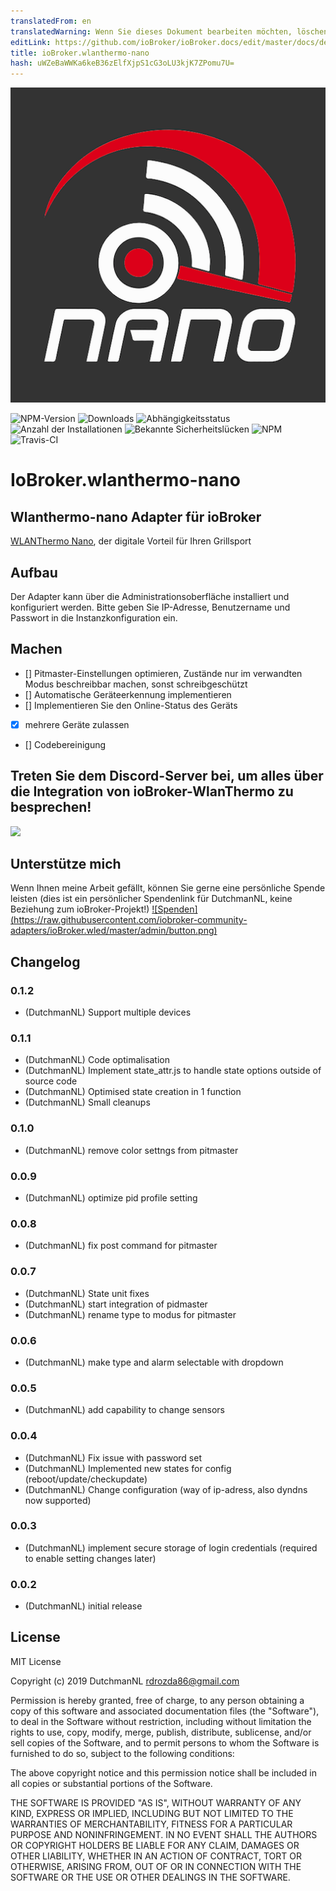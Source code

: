 ```yaml
---
translatedFrom: en
translatedWarning: Wenn Sie dieses Dokument bearbeiten möchten, löschen Sie bitte das Feld "translationsFrom". Andernfalls wird dieses Dokument automatisch erneut übersetzt
editLink: https://github.com/ioBroker/ioBroker.docs/edit/master/docs/de/adapterref/iobroker.wlanthermo-nano/README.md
title: ioBroker.wlanthermo-nano
hash: uWZeBaWWKa6keB36zElfXjpS1cG3oLU3kjK7ZPomu7U=
---
```

![Logo](../../../en/adapterref/iobroker.wlanthermo-nano/admin/wlanthermo-nano.png)

![NPM-Version](http://img.shields.io/npm/v/iobroker.wlanthermo-nano.svg)
![Downloads](https://img.shields.io/npm/dm/iobroker.wlanthermo-nano.svg)
![Abhängigkeitsstatus](https://img.shields.io/david/iobroker-community-adapters/iobroker.wlanthermo-nano.svg)
![Anzahl der Installationen](http://iobroker.live/badges/wlanthermo-nano-stable.svg)
![Bekannte Sicherheitslücken](https://snyk.io/test/github/iobroker-community-adapters/ioBroker.wlanthermo-nano/badge.svg)
![NPM](https://nodei.co/npm/iobroker.wlanthermo-nano.png?downloads=true)
![Travis-CI](http://img.shields.io/travis/iobroker-community-adapters/ioBroker.wlanthermo-nano/master.svg)

# IoBroker.wlanthermo-nano
## Wlanthermo-nano Adapter für ioBroker
[WLANThermo Nano](https://github.com/WLANThermo-nano/WLANThermo_nano_Software/wiki "WLANThermo Nano"), der digitale Vorteil für Ihren Grillsport

## Aufbau
Der Adapter kann über die Administrationsoberfläche installiert und konfiguriert werden.
Bitte geben Sie IP-Adresse, Benutzername und Passwort in die Instanzkonfiguration ein.

## Machen
* [] Pitmaster-Einstellungen optimieren, Zustände nur im verwandten Modus beschreibbar machen, sonst schreibgeschützt
* [] Automatische Geräteerkennung implementieren
* [] Implementieren Sie den Online-Status des Geräts
* [x] mehrere Geräte zulassen
* [] Codebereinigung

## Treten Sie dem Discord-Server bei, um alles über die Integration von ioBroker-WlanThermo zu besprechen!
<a href="https://discord.gg/cNAeGjJ"><img src="https://discordapp.com/api/guilds/743167951875604501/widget.png?style=banner2" width="25%"></a>

## Unterstütze mich
Wenn Ihnen meine Arbeit gefällt, können Sie gerne eine persönliche Spende leisten (dies ist ein persönlicher Spendenlink für DutchmanNL, keine Beziehung zum ioBroker-Projekt!) [![Spenden] (https://raw.githubusercontent.com/iobroker-community-adapters/ioBroker.wled/master/admin/button.png)](http://paypal.me/DutchmanNL)

## Changelog

### 0.1.2
* (DutchmanNL) Support multiple devices

### 0.1.1
* (DutchmanNL) Code optimalisation
* (DutchmanNL) Implement state_attr.js to handle state options outside of source code
* (DutchmanNL) Optimised state creation in 1 function
* (DutchmanNL) Small cleanups

### 0.1.0
* (DutchmanNL) remove color settngs from pitmaster

### 0.0.9
* (DutchmanNL) optimize pid profile setting

### 0.0.8
* (DutchmanNL) fix post command for pitmaster

### 0.0.7
* (DutchmanNL) State unit fixes
* (DutchmanNL) start integration of pidmaster
* (DutchmanNL) rename  type  to modus for pitmaster

### 0.0.6
* (DutchmanNL) make type and alarm selectable with dropdown

### 0.0.5
* (DutchmanNL) add  capability to change sensors

### 0.0.4
* (DutchmanNL) Fix issue with password set
* (DutchmanNL) Implemented new states for config (reboot/update/checkupdate)
* (DutchmanNL) Change  configuration (way of ip-adress, also dyndns now supported)

### 0.0.3
* (DutchmanNL) implement secure storage of login credentials (required to enable setting changes later)

### 0.0.2
* (DutchmanNL) initial release

## License
MIT License

Copyright (c) 2019 DutchmanNL <rdrozda86@gmail.com>

Permission is hereby granted, free of charge, to any person obtaining a copy
of this software and associated documentation files (the "Software"), to deal
in the Software without restriction, including without limitation the rights
to use, copy, modify, merge, publish, distribute, sublicense, and/or sell
copies of the Software, and to permit persons to whom the Software is
furnished to do so, subject to the following conditions:

The above copyright notice and this permission notice shall be included in all
copies or substantial portions of the Software.

THE SOFTWARE IS PROVIDED "AS IS", WITHOUT WARRANTY OF ANY KIND, EXPRESS OR
IMPLIED, INCLUDING BUT NOT LIMITED TO THE WARRANTIES OF MERCHANTABILITY,
FITNESS FOR A PARTICULAR PURPOSE AND NONINFRINGEMENT. IN NO EVENT SHALL THE
AUTHORS OR COPYRIGHT HOLDERS BE LIABLE FOR ANY CLAIM, DAMAGES OR OTHER
LIABILITY, WHETHER IN AN ACTION OF CONTRACT, TORT OR OTHERWISE, ARISING FROM,
OUT OF OR IN CONNECTION WITH THE SOFTWARE OR THE USE OR OTHER DEALINGS IN THE
SOFTWARE.